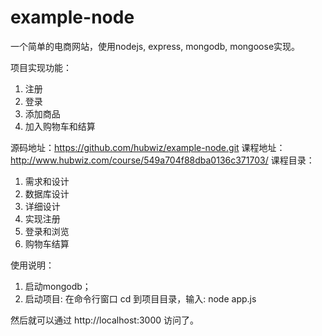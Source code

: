 # example-node
一个简单的电商网站，使用nodejs, express, mongodb, mongoose实现。

项目实现功能：
1. 注册
2. 登录
3. 添加商品
4. 加入购物车和结算

源码地址：https://github.com/hubwiz/example-node.git
课程地址：http://www.hubwiz.com/course/549a704f88dba0136c371703/
课程目录：
1. 需求和设计
2. 数据库设计
3. 详细设计
4. 实现注册
5. 登录和浏览
6. 购物车结算

使用说明：

1. 启动mongodb；
2. 启动项目: 在命令行窗口 cd 到项目目录，输入: node app.js

然后就可以通过 http://localhost:3000 访问了。

